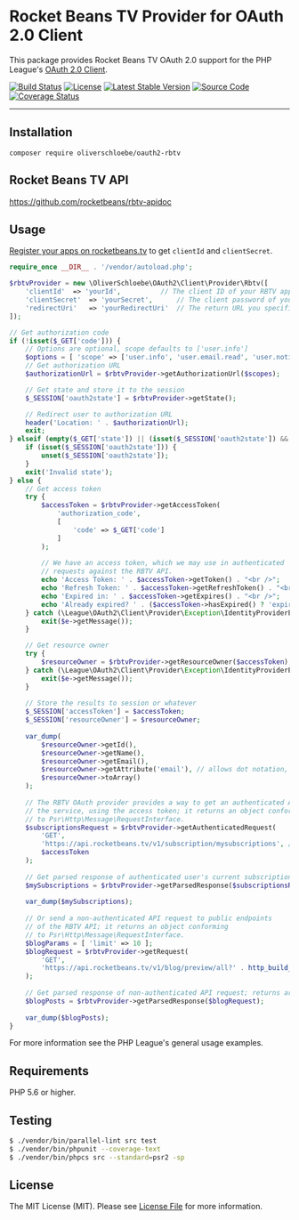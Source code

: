 # Rocket Beans TV Provider for OAuth 2.0 Client

This package provides Rocket Beans TV OAuth 2.0 support for the PHP League's [OAuth 2.0 Client](https://github.com/thephpleague/oauth2-client).

[![Build Status](https://travis-ci.com/oliverschloebe/oauth2-rbtv.svg?branch=master)](https://travis-ci.com/oliverschloebe/oauth2-rbtv)
[![License](https://img.shields.io/packagist/l/oliverschloebe/oauth2-rbtv.svg)](https://github.com/oliverschloebe/oauth2-rbtv/blob/master/LICENSE)
[![Latest Stable Version](https://img.shields.io/packagist/v/oliverschloebe/oauth2-rbtv.svg)](https://packagist.org/packages/oliverschloebe/oauth2-rbtv)
[![Source Code](http://img.shields.io/badge/source-oliverschloebe/oauth2--rbtv-blue.svg?style=flat-square)](https://github.com/oliverschloebe/oauth2-rbtv)
[![Coverage Status](https://img.shields.io/coveralls/oliverschloebe/oauth2-rbtv/master.svg?style=flat-square)](https://coveralls.io/r/oliverschloebe/oauth2-rbtv?branch=master)

---

## Installation

```
composer require oliverschloebe/oauth2-rbtv
```

## Rocket Beans TV API

https://github.com/rocketbeans/rbtv-apidoc

## Usage

[Register your apps on rocketbeans.tv](https://rocketbeans.tv/accountsettings/apps) to get `clientId` and `clientSecret`.

```php
require_once __DIR__ . '/vendor/autoload.php';

$rbtvProvider = new \OliverSchloebe\OAuth2\Client\Provider\Rbtv([
	'clientId'	=> 'yourId',          // The client ID of your RBTV app
	'clientSecret'	=> 'yourSecret',      // The client password of your RBTV app
	'redirectUri'	=> 'yourRedirectUri'  // The return URL you specified for your app on RBTV
]);

// Get authorization code
if (!isset($_GET['code'])) {
	// Options are optional, scope defaults to ['user.info']
	$options = [ 'scope' => ['user.info', 'user.email.read', 'user.notification.list', 'user.notification.manage', 'user.subscription.manage', 'user.subscriptions.read'] ];
	// Get authorization URL
	$authorizationUrl = $rbtvProvider->getAuthorizationUrl($scopes);

	// Get state and store it to the session
	$_SESSION['oauth2state'] = $rbtvProvider->getState();

	// Redirect user to authorization URL
	header('Location: ' . $authorizationUrl);
	exit;
} elseif (empty($_GET['state']) || (isset($_SESSION['oauth2state']) && $_GET['state'] !== $_SESSION['oauth2state'])) { // Check for errors
	if (isset($_SESSION['oauth2state'])) {
		unset($_SESSION['oauth2state']);
	}
	exit('Invalid state');
} else {
	// Get access token
	try {
		$accessToken = $rbtvProvider->getAccessToken(
			'authorization_code',
			[
				'code' => $_GET['code']
			]
		);
		
		// We have an access token, which we may use in authenticated
		// requests against the RBTV API.
		echo 'Access Token: ' . $accessToken->getToken() . "<br />";
		echo 'Refresh Token: ' . $accessToken->getRefreshToken() . "<br />";
		echo 'Expired in: ' . $accessToken->getExpires() . "<br />";
		echo 'Already expired? ' . ($accessToken->hasExpired() ? 'expired' : 'not expired') . "<br />";
	} catch (\League\OAuth2\Client\Provider\Exception\IdentityProviderException $e) {
		exit($e->getMessage());
	}

	// Get resource owner
	try {
		$resourceOwner = $rbtvProvider->getResourceOwner($accessToken);
	} catch (\League\OAuth2\Client\Provider\Exception\IdentityProviderException $e) {
		exit($e->getMessage());
	}
        
	// Store the results to session or whatever
	$_SESSION['accessToken'] = $accessToken;
	$_SESSION['resourceOwner'] = $resourceOwner;
    
	var_dump(
		$resourceOwner->getId(),
		$resourceOwner->getName(),
		$resourceOwner->getEmail(),
		$resourceOwner->getAttribute('email'), // allows dot notation, e.g. $resourceOwner->getAttribute('group.field')
		$resourceOwner->toArray()
	);
	
	// The RBTV OAuth provider provides a way to get an authenticated API request for
	// the service, using the access token; it returns an object conforming
	// to Psr\Http\Message\RequestInterface.
	$subscriptionsRequest = $rbtvProvider->getAuthenticatedRequest(
		'GET',
		'https://api.rocketbeans.tv/v1/subscription/mysubscriptions', // see https://github.com/rocketbeans/rbtv-apidoc#list-all-subscriptions
		$accessToken
	);
	
	// Get parsed response of authenticated user's current subscriptions; returns array|mixed
	$mySubscriptions = $rbtvProvider->getParsedResponse($subscriptionsRequest);
	
	var_dump($mySubscriptions);
	
	// Or send a non-authenticated API request to public endpoints
	// of the RBTV API; it returns an object conforming
	// to Psr\Http\Message\RequestInterface.
	$blogParams = [ 'limit' => 10 ];
	$blogRequest = $rbtvProvider->getRequest(
		'GET',
		'https://api.rocketbeans.tv/v1/blog/preview/all?' . http_build_query($blogParams)
	);
	
	// Get parsed response of non-authenticated API request; returns array|mixed
	$blogPosts = $rbtvProvider->getParsedResponse($blogRequest);
	
	var_dump($blogPosts);
}
```

For more information see the PHP League's general usage examples.

## Requirements

PHP 5.6 or higher.

## Testing

``` bash
$ ./vendor/bin/parallel-lint src test
$ ./vendor/bin/phpunit --coverage-text
$ ./vendor/bin/phpcs src --standard=psr2 -sp
```

## License

The MIT License (MIT). Please see [License File](https://github.com/oliverschloebe/oauth2-rbtv/blob/master/LICENSE) for more information.
